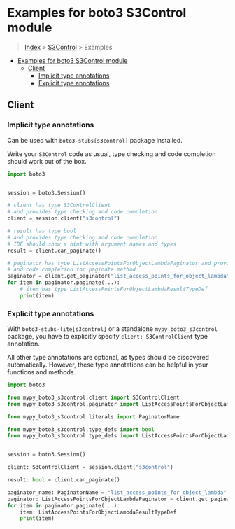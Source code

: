 <a id="examples-for-boto3-s3control-module"></a>

# Examples for boto3 S3Control module

> [Index](../README.md) > [S3Control](./README.md) > Examples

- [Examples for boto3 S3Control module](#examples-for-boto3-s3control-module)
  - [Client](#client)
    - [Implicit type annotations](#implicit-type-annotations)
    - [Explicit type annotations](#explicit-type-annotations)

<a id="client"></a>

## Client

<a id="implicit-type-annotations"></a>

### Implicit type annotations

Can be used with `boto3-stubs[s3control]` package installed.

Write your `S3Control` code as usual, type checking and code completion should
work out of the box.

```python
import boto3


session = boto3.Session()

# client has type S3ControlClient
# and provides type checking and code completion
client = session.client("s3control")

# result has type bool
# and provides type checking and code completion
# IDE should show a hint with argument names and types
result = client.can_paginate()

# paginator has type ListAccessPointsForObjectLambdaPaginator and provides type checking
# and code completion for paginate method
paginator = client.get_paginator("list_access_points_for_object_lambda")
for item in paginator.paginate(...):
    # item has type ListAccessPointsForObjectLambdaResultTypeDef
    print(item)
```

<a id="explicit-type-annotations"></a>

### Explicit type annotations

With `boto3-stubs-lite[s3control]` or a standalone `mypy_boto3_s3control`
package, you have to explicitly specify `client: S3ControlClient` type
annotation.

All other type annotations are optional, as types should be discovered
automatically. However, these type annotations can be helpful in your functions
and methods.

```python
import boto3

from mypy_boto3_s3control.client import S3ControlClient
from mypy_boto3_s3control.paginator import ListAccessPointsForObjectLambdaPaginator

from mypy_boto3_s3control.literals import PaginatorName

from mypy_boto3_s3control.type_defs import bool
from mypy_boto3_s3control.type_defs import ListAccessPointsForObjectLambdaResultTypeDef


session = boto3.Session()

client: S3ControlClient = session.client("s3control")

result: bool = client.can_paginate()

paginator_name: PaginatorName = "list_access_points_for_object_lambda"
paginator: ListAccessPointsForObjectLambdaPaginator = client.get_paginator(paginator_name)
for item in paginator.paginate(...):
    item: ListAccessPointsForObjectLambdaResultTypeDef
    print(item)
```
